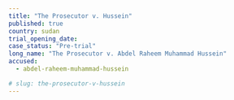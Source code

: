 ```yaml
---
title: "The Prosecutor v. Hussein"
published: true
country: sudan
trial_opening_date:
case_status: "Pre-trial"
long_name: "The Prosecutor v. Abdel Raheem Muhammad Hussein"
accused:
  - abdel-raheem-muhammad-hussein

# slug: the-prosecutor-v-hussein
---
```



